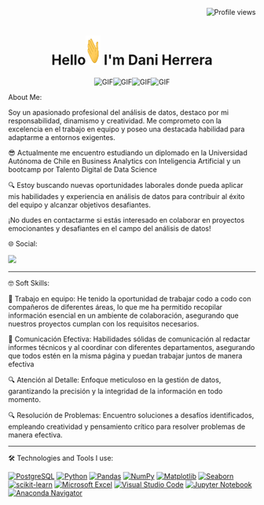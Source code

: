 <p align="right">
  <img src="https://komarev.com/ghpvc/?username=nerdani&color=blue" alt="Profile views">
</p>

<h1 align="center">Hello<img src="https://raw.githubusercontent.com/ABSphreak/ABSphreak/master/gifs/Hi.gif" width="30px" height="60px"> I'm Dani Herrera</h1>


<p align="center">
  <img src="https://media2.giphy.com/media/zMukICnMEZmSf8zvXd/giphy.gif" alt="GIF" width="200"><img src="https://media2.giphy.com/media/zMukICnMEZmSf8zvXd/giphy.gif" alt="GIF" width="200"><img src="https://media2.giphy.com/media/zMukICnMEZmSf8zvXd/giphy.gif" alt="GIF" width="200"><img src="https://media2.giphy.com/media/zMukICnMEZmSf8zvXd/giphy.gif" alt="GIF" width="200">
</p>





About Me:

Soy un apasionado profesional del análisis de datos, destaco por mi responsabilidad, dinamismo y creatividad. Me comprometo con la excelencia en el trabajo en equipo y poseo una destacada habilidad para adaptarme a entornos exigentes.

😎 Actualmente me encuentro estudiando un diplomado en la Universidad Autónoma de Chile en Business Analytics con Inteligencia Artificial y un bootcamp por Talento Digital de Data Science 

🔍 Estoy buscando nuevas oportunidades laborales donde pueda aplicar mis habilidades y experiencia en análisis de datos para contribuir al éxito del equipo y alcanzar objetivos desafiantes.

¡No dudes en contactarme si estás interesado en colaborar en proyectos emocionantes y desafiantes en el campo del análisis de datos!

🌐 Social:

<a title="LinkedIn" href="https://www.linkedin.com/in/danielherreramz/" target="_blank" onclick="window.open('https://www.linkedin.com/in/danielherreramz/', '_blank');"><img src="https://img.shields.io/badge/LinkedIn-0077B5?style=for-the-badge&logo=linkedin&logoColor=white"/></a>

***
🤓 Soft Skills: 

🤝 Trabajo en equipo: He tenido la oportunidad de trabajar codo a codo con compañeros de diferentes áreas, lo que me ha permitido recopilar información esencial en un ambiente de colaboración, asegurando que nuestros proyectos cumplan con los requisitos necesarios.

💬 Comunicación Efectiva: Habilidades sólidas de comunicación al redactar informes técnicos y al coordinar con diferentes departamentos, asegurando que todos estén en la misma página y puedan trabajar juntos de manera efectiva

🔍 Atención al Detalle: Enfoque meticuloso en la gestión de datos, garantizando la precisión y la integridad de la información en todo momento.

🔍 Resolución de Problemas: Encuentro soluciones a desafíos identificados, empleando creatividad y pensamiento crítico para resolver problemas de manera efectiva.
***

🛠️ Technologies and Tools I use:

[![PostgreSQL](https://img.shields.io/badge/PostgreSQL-336791?style=for-the-badge&logo=postgresql&logoColor=white)](https://www.postgresql.org/)
[![Python](https://img.shields.io/badge/Python-3776AB?style=for-the-badge&logo=python&logoColor=yellow)](https://www.python.org/)
[![Pandas](https://img.shields.io/badge/Pandas-150458?style=for-the-badge&logo=pandas&logoColor=white)](https://pandas.pydata.org/)
[![NumPy](https://img.shields.io/badge/NumPy-013243?style=for-the-badge&logo=numpy&logoColor=white)](https://numpy.org/)
[![Matplotlib](https://img.shields.io/badge/Matplotlib-007ACC?style=for-the-badge&logo=matplotlib&logoColor=white)](https://matplotlib.org/)
[![Seaborn](https://img.shields.io/badge/Seaborn-388E3C?style=for-the-badge&logo=seaborn&logoColor=white)](https://seaborn.pydata.org/)
[![scikit-learn](https://img.shields.io/badge/scikit_learn-F7931E?style=for-the-badge&logo=scikit-learn&logoColor=white)](https://scikit-learn.org/)
[![Microsoft Excel](https://img.shields.io/badge/Microsoft_Excel-217346?style=for-the-badge&logo=microsoft-excel&logoColor=white)](https://www.microsoft.com/en-us/microsoft-365/excel)
[![Visual Studio Code](https://img.shields.io/badge/Visual_Studio_Code-007ACC?style=for-the-badge&logo=visual-studio-code&logoColor=white)](https://code.visualstudio.com/)
[![Jupyter Notebook](https://img.shields.io/badge/Jupyter_Notebook-F37626?style=for-the-badge&logo=jupyter&logoColor=white)](https://jupyter.org/)
[![Anaconda Navigator](https://img.shields.io/badge/Anaconda_Navigator-44A833?style=for-the-badge&logo=anaconda&logoColor=white)](https://www.anaconda.com/products/individual)

